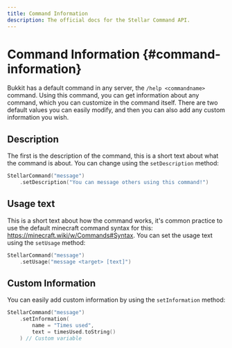 ```yaml
---
title: Command Information
description: The official docs for the Stellar Command API.
---
```


# Command Information {#command-information}

Bukkit has a default command in any server, the `/help <commandname>` command. Using this command, you can get information about any command, which you can customize in the command itself. There are two default values you can easily modify, and then you can also add any custom information you wish.

## Description

The first is the description of the command, this is a short text about what the command is about. You can change using the `setDescription` method:

```kt
StellarCommand("message")
    .setDescription("You can message others using this command!")
```

## Usage text

This is a short text about how the command works, it's common practice to use the default minecraft command syntax for this: https://minecraft.wiki/w/Commands#Syntax. You can set the usage text using the `setUsage` method:

```kt
StellarCommand("message")
    .setUsage("message <target> [text]")
```

## Custom Information

You can easily add custom information by using the `setInformation` method:

```kt
StellarCommand("message")
    .setInformation(
        name = "Times used",
        text = timesUsed.toString()
    ) // Custom variable
```